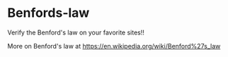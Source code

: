 # Benfords-law
Verify the Benford's law on your favorite sites!!

More on Benford's law at https://en.wikipedia.org/wiki/Benford%27s_law
